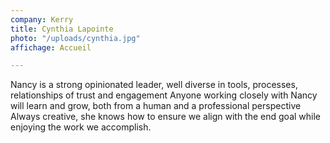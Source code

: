 ```yaml
---
company: Kerry
title: Cynthia Lapointe
photo: "/uploads/cynthia.jpg"
affichage: Accueil

---
```

Nancy is a strong opinionated leader, well diverse in tools, processes, relationships of trust and engagement Anyone working closely with Nancy will learn and grow, both from a human and a professional perspective Always creative, she knows how to ensure we align with the end goal while enjoying the work we accomplish.